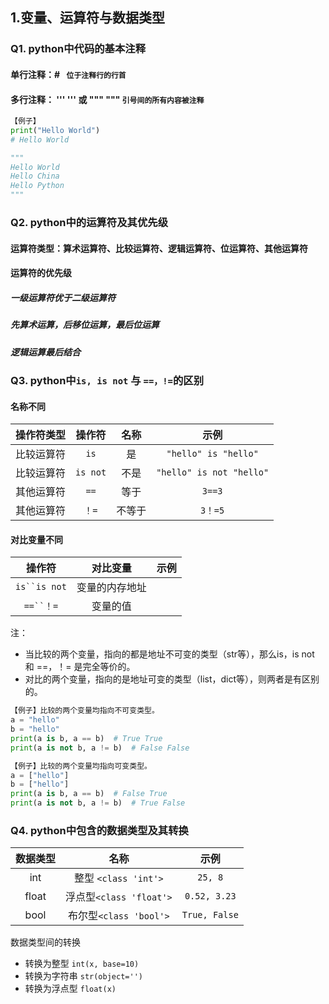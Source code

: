 ## 1.变量、运算符与数据类型
### Q1. python中代码的基本注释
#### 单行注释：# ``` 位于注释行的行首```
#### 多行注释： ''' ''' 或 """ """ ```引号间的所有内容被注释```
```python
【例子】
print("Hello World")
# Hello World

""" 
Hello World 
Hello China
Hello Python
"""
```




### Q2. python中的运算符及其优先级
#### 运算符类型：算术运算符、比较运算符、逻辑运算符、位运算符、其他运算符
#### 运算符的优先级
##### 一级运算符优于二级运算符
##### 先算术运算，后移位运算，最后位运算
##### 逻辑运算最后结合




### Q3. python中``` is, is not ``` 与 ``` ==，!= ```的区别
#### 名称不同
操作符类型 | 操作符 | 名称 | 示例
:---:|:---:|:---:|:---:
比较运算符|`is`|是| `"hello" is "hello"`
比较运算符|`is not`|不是|`"hello" is not "hello"`
其他运算符|`==`|等于| `3==3`
其他运算符|`！=`|不等于|`3！=5`

#### 对比变量不同
操作符 | 对比变量 | 示例
:---:|:---:|:---:
`is``is not`|变量的内存地址
`==``！=`|变量的值

注：
- 当比较的两个变量，指向的都是地址不可变的类型（str等），那么is，is not 和 ==，！= 是完全等价的。
- 对比的两个变量，指向的是地址可变的类型（list，dict等），则两者是有区别的。
```python
【例子】比较的两个变量均指向不可变类型。
a = "hello"
b = "hello"
print(a is b, a == b)  # True True
print(a is not b, a != b)  # False False

【例子】比较的两个变量均指向可变类型。
a = ["hello"]
b = ["hello"]
print(a is b, a == b)  # False True
print(a is not b, a != b)  # True False
```




### Q4. python中包含的数据类型及其转换

数据类型 | 名称 | 示例
:---:|:---:|:---:
int | 整型 `<class 'int'>`| `25, 8`
float | 浮点型`<class 'float'>`| `0.52, 3.23`
bool | 布尔型`<class 'bool'>` | `True, False`

数据类型间的转换

- 转换为整型 `int(x, base=10)`
- 转换为字符串 `str(object='')`
- 转换为浮点型 `float(x)`





